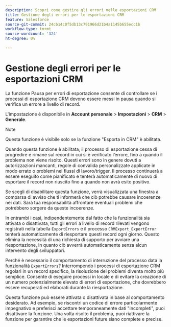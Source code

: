 ```yaml
---
description: Scopri come gestire gli errori nelle esportazioni CRM
title: Gestione degli errori per le esportazioni CRM
feature: Salesforce
source-git-commit: 24cb14c0f5db13c791966d21b4a1145b655ecc1b
workflow-type: tm+mt
source-wordcount: '324'
ht-degree: 0%

---
```


# Gestione degli errori per le esportazioni CRM

La funzione Pausa per errori di esportazione consente di controllare se i processi di esportazione CRM devono essere messi in pausa quando si verifica un errore a livello di record.

L&#39;impostazione è disponibile in **Account personale** > **Impostazioni** > **CRM** > **Generale**.

>[!NOTE]
>
>Questa funzione è visibile solo se la funzione &quot;Esporta in CRM&quot; è abilitata.

Quando questa funzione è abilitata, il processo di esportazione cessa di progredire e rimane sul record in cui si è verificato l’errore, fino a quando il problema non viene risolto. Questi errori sono in genere dovuti a autorizzazioni mancanti, regole di convalida personalizzate applicate in modo errato o problemi nei flussi di lavoro/trigger. Il processo continuerà a essere eseguito come pianificato e tenterà automaticamente di nuovo di esportare il record non riuscito fino a quando non avrà esito positivo.

Se scegli di disabilitare questa funzione, verrà visualizzata una finestra a comparsa di avviso che ti informerà che ciò potrebbe causare incoerenze nei dati. Sarà tua responsabilità affrontare eventuali problemi che potrebbero sorgere da queste incoerenze.

In entrambi i casi, indipendentemente dal fatto che la funzionalità sia attivata o disattivata, tutti gli errori a livello di record rilevati vengono registrati nella tabella `ExportErrors` e il processo `CRMExport_ExportError` tenterà automaticamente di riesportare questi record ogni giorno. Questo elimina la necessità di una richiesta di supporto per avviare una riesportazione, in quanto ciò avverrà automaticamente senza alcun intervento degli sviluppatori.

Perché è necessario il comportamento di interruzione del processo data la funzionalità `ExportErrors`? Interrompendo i processi di esportazione CRM regolari in un record specifico, la risoluzione dei problemi diventa molto più semplice. Consente di eseguire processi in locale e di evitare la creazione di un numero potenzialmente elevato di errori di esportazione, che dovrebbero essere recuperati ed elaborati durante la riesportazione.

Questa funzione può essere attivata o disattivata in base al comportamento desiderato. Ad esempio, se riscontri un codice di errore particolarmente impegnativo e preferisci accettare temporaneamente dati &quot;incompleti&quot;, puoi disattivare la funzione. Una volta risolto il problema, puoi riattivare la funzione per garantire che le esportazioni future siano complete e precise.
